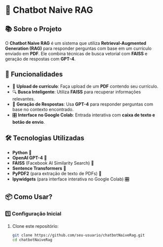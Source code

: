 # 🤖 Chatbot Naive RAG

## 📚 Sobre o Projeto

O **Chatbot Naive RAG** é um sistema que utiliza **Retrieval-Augmented Generation (RAG)** para responder perguntas com base em um currículo enviado em **PDF**. Ele combina técnicas de busca vetorial com **FAISS** e geração de respostas com **GPT-4**.

## 🚀 Funcionalidades

- 📂 **Upload de currículo**: Faça upload de um **PDF** contendo seu currículo.
- 🔍 **Busca Inteligente**: Utiliza **FAISS** para recuperar informações relevantes.
- 🤖 **Geração de Respostas**: Usa **GPT-4** para responder perguntas com base no contexto encontrado.
- 🎛 **Interface no Google Colab**: Entrada interativa com **caixa de texto e botão de envio**.

## 🛠 Tecnologias Utilizadas

- **Python** 🐍
- **OpenAI GPT-4** 🧠
- **FAISS** (Facebook AI Similarity Search) 🔎
- **Sentence Transformers** 📖
- **PyPDF2** (para extração de texto de PDFs) 📄
- **Ipywidgets** (para interface interativa no Google Colab) 🎛

## 📦 Como Usar?

### 1️⃣ **Configuração Inicial**

1. Clone este repositório:
   ```bash
   git clone https://github.com/seu-usuario/chatbotNaiveRag.git
   cd chatbotNaiveRag
